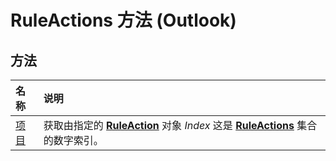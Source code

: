
# RuleActions 方法 (Outlook)

## 方法



|**名称**|**说明**|
|:-----|:-----|
|[项目](d37a3f0c-0273-e4c2-21e5-661484244671.md)|获取由指定的 **[RuleAction](6451788f-e5ed-239c-a34d-b564b52d8955.md)** 对象 _Index_ 这是 **[RuleActions](82ba76cd-86a4-3372-cb51-2df1d58c8b71.md)** 集合的数字索引。|
